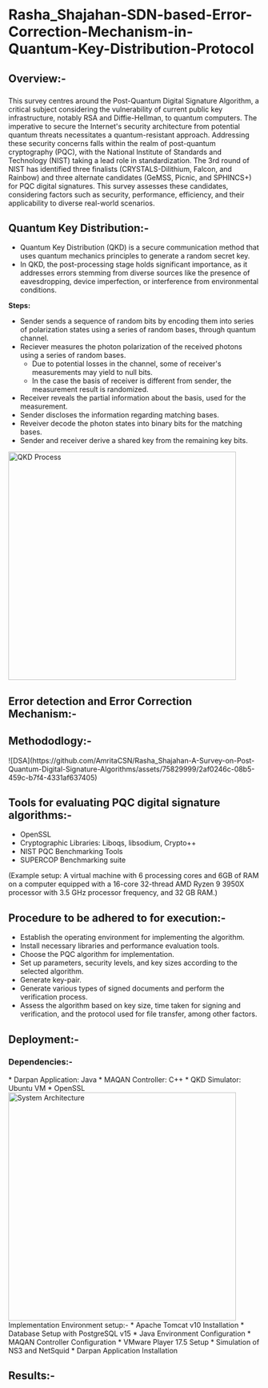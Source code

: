 # Rasha_Shajahan-SDN-based-Error-Correction-Mechanism-in-Quantum-Key-Distribution-Protocol

###

<h2 align="left">Overview:- </h2>

###
This survey centres around the Post-Quantum Digital Signature Algorithm, a critical subject considering the vulnerability of current public key infrastructure, notably RSA and Diffie-Hellman, to quantum computers. The imperative to secure the Internet's security architecture from potential quantum threats necessitates a quantum-resistant approach. Addressing these security concerns falls within the realm of post-quantum cryptography (PQC), with the National Institute of Standards and Technology (NIST) taking a lead role in standardization. The 3rd round of NIST has identified three finalists (CRYSTALS-Dilithium, Falcon, and Rainbow) and three alternate candidates (GeMSS, Picnic, and SPHINCS+) for PQC digital signatures. This survey assesses these candidates, considering factors such as security, performance, efficiency, and their applicability to diverse real-world scenarios.

<h2 align="left">Quantum Key Distribution:- </h2>

* Quantum Key Distribution (QKD) is a secure communication method that uses quantum mechanics principles to generate a random secret key.
* In QKD, the post-processing stage holds significant importance, as it addresses errors stemming from diverse sources like the presence of eavesdropping, device imperfection, or interference from environmental conditions.

**Steps:**

* Sender sends a sequence of random bits by encoding them into series of polarization states using a series of random bases, through quantum channel. 
* Reciever measures the photon polarization of the received photons using a series of random bases.
    * Due to potential losses in the channel, some of receiver's measurements may yield to null bits.
    * In the case the basis of receiver is different from sender, the measurement result is randomized.
* Receiver reveals the partial information about the basis, used for the measurement. 
* Sender discloses the information regarding matching bases. 
* Reveiver decode the photon states into binary bits for the matching bases. 
* Sender and receiver derive a shared key from the remaining key bits.  
<img width="455" alt="QKD Process" src="https://github.com/AmritaCSN/Rasha_Shajahan-SDN-based-Error-Correction-Mechanism-in-Quantum-Key-Distribution-Protocol/blob/main/Image/QKD-BlockDiagrams/Screenshot%202024-05-16%2017171.png">

<h2 align="left">Error detection and Error Correction Mechanism:- </h2>

<h2 align="left">Methododlogy:- </h2>
![DSA](https://github.com/AmritaCSN/Rasha_Shajahan-A-Survey-on-Post-Quantum-Digital-Signature-Algorithms/assets/75829999/2af0246c-08b5-459c-b7f4-4331af637405)




###
 <h2 align="left">Tools for evaluating PQC digital signature algorithms:- </h2>

 * OpenSSL
 * Cryptographic Libraries: Liboqs, libsodium, Crypto++
 * NIST PQC Benchmarking Tools
 * SUPERCOP Benchmarking suite
   
(Example setup: A virtual machine with 6 processing cores and 6GB of RAM on a computer equipped with a 16-core 32-thread AMD Ryzen 9 3950X processor with 3.5 GHz processor frequency, and 32 GB RAM.)

###
 <h2 align="left">Procedure to be adhered to for execution:- </h2>

* Establish the operating environment for implementing the algorithm.
* Install necessary libraries and performance evaluation tools.
* Choose the PQC algorithm for implementation.
* Set up parameters, security levels, and key sizes according to the selected algorithm.
* Generate key-pair.
* Generate various types of signed documents and perform the verification process.
* Assess the algorithm based on key size, time taken for signing and verification, and the protocol used for file transfer, among other factors.

###
 <h2 align="left">Deployment:- </h2>
 
 <h3 align="left">Dependencies:- </h3>
 * Darpan Application: Java 
 * MAQAN Controller: C++
 * QKD Simulator: Ubuntu VM
 * OpenSSL
 <img width="455" alt="System Architecture" src="https://github.com/AmritaCSN/Rasha_Shajahan-SDN-based-Error-Correction-Mechanism-in-Quantum-Key-Distribution-Protocol/blob/main/Image/QKD-BlockDiagrams/Screenshot%202024-03-29%20132434.png>
    
 <h3 align="left">Implementation Environment setup:- </h3>
* Apache Tomcat v10 Installation
* Database Setup with PostgreSQL v15 
* Java Environment Configuration
* MAQAN Controller Configuration
* VMware Player 17.5 Setup
* Simulation of NS3 and NetSquid
* Darpan Application Installation

 ###
 <h2 align="left">Results:- </h2>

